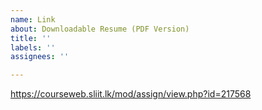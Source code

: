 ```yaml
---
name: Link
about: Downloadable Resume (PDF Version)
title: ''
labels: ''
assignees: ''

---
```


https://courseweb.sliit.lk/mod/assign/view.php?id=217568
